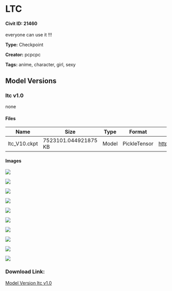 # LTC 

#### Civit ID: 21460

<p>everyone can use it !!!</p>

**Type:** Checkpoint

**Creator:** pcpcpc

**Tags:** anime, character, girl, sexy

## Model Versions

### ltc v1.0

<p>none</p>

#### Files

| Name | Size | Type | Format | Download Url | AutoV1 | AutoV2 | SHA256 | CRC32 | BLAKE3 |
| --- | --- | --- | --- | --- | --- | --- | --- | --- | --- |
| ltc_V10.ckpt | 7523101.044921875 KB | Model | PickleTensor | https://civitai.com/api/download/models/25594 | 89145373 | 57CA127376 | 57CA127376FE622737BAB7F39CC182A87C2DE551114DCBDE8A7D601B937C05F4 | E69D6D65 | 76EF89B8B12ED08C6EAF753E04852411B0FAADA307D38B003D21FDA5E7E972F2 |

#### Images

<p><img src="https://image.civitai.com/xG1nkqKTMzGDvpLrqFT7WA/1f4cc3e6-9d5d-47f9-dc95-648487460100/width=450/281208.jpeg" /></p>

<p><img src="https://image.civitai.com/xG1nkqKTMzGDvpLrqFT7WA/56340cce-dd47-4b20-73a9-a09eb3a96e00/width=450/281213.jpeg" /></p>

<p><img src="https://image.civitai.com/xG1nkqKTMzGDvpLrqFT7WA/15a424da-450e-4be8-0d2a-4ca3dcec3800/width=450/281212.jpeg" /></p>

<p><img src="https://image.civitai.com/xG1nkqKTMzGDvpLrqFT7WA/11a663e7-f0e9-4ca3-4374-4269c49cd600/width=450/281211.jpeg" /></p>

<p><img src="https://image.civitai.com/xG1nkqKTMzGDvpLrqFT7WA/078760bb-2e07-418a-b535-e8be865c8e00/width=450/281210.jpeg" /></p>

<p><img src="https://image.civitai.com/xG1nkqKTMzGDvpLrqFT7WA/10c3bc26-10f1-438c-40ef-a7925e732600/width=450/281209.jpeg" /></p>

<p><img src="https://image.civitai.com/xG1nkqKTMzGDvpLrqFT7WA/417a595a-12a8-4a9f-99ed-590718544d00/width=450/285996.jpeg" /></p>

<p><img src="https://image.civitai.com/xG1nkqKTMzGDvpLrqFT7WA/2a203463-6a2b-4f94-db80-bd7388c93400/width=450/285995.jpeg" /></p>

<p><img src="https://image.civitai.com/xG1nkqKTMzGDvpLrqFT7WA/5811b26e-7e2f-4888-c1b2-88ef10d07000/width=450/285994.jpeg" /></p>

<p><img src="https://image.civitai.com/xG1nkqKTMzGDvpLrqFT7WA/370c8f24-b6e3-4eed-26df-d4ede5785d00/width=450/288582.jpeg" /></p>

### Download Link:

[Model Version ltc v1.0](https://civitai.com/api/download/models/25594)

